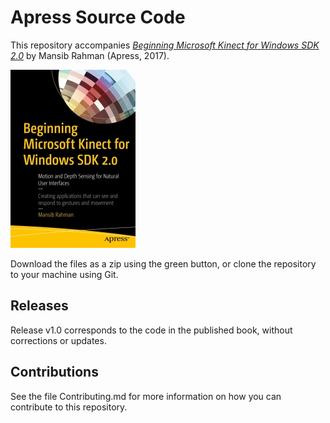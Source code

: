 # Apress Source Code

This repository accompanies [*Beginning Microsoft Kinect for Windows SDK 2.0*](http://www.apress.com/9781484223154) by Mansib Rahman (Apress, 2017).

[comment]: #cover
![Cover image](9781484223154.jpg)

Download the files as a zip using the green button, or clone the repository to your machine using Git.

## Releases

Release v1.0 corresponds to the code in the published book, without corrections or updates.

## Contributions

See the file Contributing.md for more information on how you can contribute to this repository.
